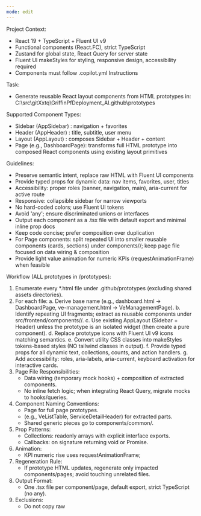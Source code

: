 ```yaml
---
mode: edit
---
```


Project Context:
- React 19 + TypeScript + Fluent UI v9
- Functional components (React.FC), strict TypeScript
- Zustand for global state, React Query for server state
- Fluent UI makeStyles for styling, responsive design, accessibility required
- Components must follow .copilot.yml Instructions

Task:
- Generate reusable React layout components from HTML prototypes in: C:\src\gitXxtq\GriffinPfDeployment_AI\.github\prototypes

Supported Component Types:
- Sidebar (AppSidebar) : navigation + favorites
- Header (AppHeader) : title, subtitle, user menu
- Layout (AppLayout) : composes Sidebar + Header + content
- Page (e.g., DashboardPage): transforms full HTML prototype into composed React components using existing layout primitives

Guidelines:
- Preserve semantic intent, replace raw HTML with Fluent UI components
- Provide typed props for dynamic data: nav items, favorites, user, titles
- Accessibility: proper roles (banner, navigation, main), aria-current for active route
- Responsive: collapsible sidebar for narrow viewports
- No hard-coded colors; use Fluent UI tokens
- Avoid 'any'; ensure discriminated unions or interfaces
- Output each component as a .tsx file with default export and minimal inline prop docs
- Keep code concise; prefer composition over duplication
- For Page components: split repeated UI into smaller reusable components (cards, sections) under components/<page>/; keep page file focused on data wiring & composition
- Provide light value animation for numeric KPIs (requestAnimationFrame) when feasible

Workflow (ALL prototypes in /prototypes):
1. Enumerate every *.html file under .github/prototypes (excluding shared assets directories).
2. For each file:
   a. Derive base name (e.g., dashboard.html -> DashboardPage, ve-management.html -> VeManagementPage).
   b. Identify repeating UI fragments; extract as reusable components under src/frontend/components/<segment>/.
   c. Use existing AppLayout (Sidebar + Header) unless the prototype is an isolated widget (then create a pure component).
   d. Replace prototype icons with Fluent UI v9 icons matching semantics.
   e. Convert utility CSS classes into makeStyles tokens-based styles (NO tailwind classes in output).
   f. Provide typed props for all dynamic text, collections, counts, and action handlers.
   g. Add accessibility: roles, aria-labels, aria-current, keyboard activation for interactive cards.
3. Page File Responsibilities:
   - Data wiring (temporary mock hooks) + composition of extracted components.
   - No inline fetch logic; when integrating React Query, migrate mocks to hooks/queries.
4. Component Naming Conventions:
   - <Base>Page for full page prototypes.
   - <Domain><Element> (e.g., VeListTable, ServiceDetailHeader) for extracted parts.
   - Shared generic pieces go to components/common/.
5. Prop Patterns:
   - Collections: readonly arrays with explicit interface exports.
   - Callbacks: on<Action> signature returning void or Promise<void>.
6. Animation:
   - KPI numeric rise uses requestAnimationFrame;
7. Regeneration Rule:
   - If prototype HTML updates, regenerate only impacted components/pages; avoid touching unrelated files.
8. Output Format:
   - One .tsx file per component/page, default export, strict TypeScript (no any).
9. Exclusions:
   - Do not copy raw <script> blocks; translate logic into React hooks.
   - Do not embed global window mutations.

Generation Phases (execute strictly in order):

Phase 0: Bootstrap Running Project (must succeed before any component/page generation)
- Create minimal runnable React 19 + Vite + TypeScript scaffold
  * Files: package.json, tsconfig.json, vite.config.ts, index.html, src/frontend/main.tsx (or main entry), src/frontend/App.tsx, theme/fluentTheme.ts, AppRouter.tsx
  * Include FluentProvider + QueryClientProvider + BrowserRouter + ErrorBoundary
  * Add placeholder routes (e.g., /health) returning a simple div so dev server proves working
  * Add a README bootstrap snippet (optional) or inline comment in prompt describing start commands
  * Ensure npm install --legacy-peer-deps && npm run dev launches without runtime errors or missing deps
- Success Criteria: Visiting / shows redirect or baseline page without console errors
- Directory Exclusions (apply to all phases): node_modules, dist, build, coverage, .turbo, .vite, .cache (never traverse or generate inside)

Phase 1: Core Layout Components
- Implement AppSidebar, AppHeader, AppLayout with strict typed props (already defined patterns)
- Provide responsive collapse + aria attributes
- No business logic; only structural + styling via makeStyles

Phase 2: Page Transformations (per Prototype → Page Mapping)
- For each prototype HTML, generate its Page component using existing layout primitives
- Extract reusable subcomponents (cards, tables, filters) into domain folders (dashboard/, ve/, service/, history/)
- Replace prototype scripts with React state + hooks (mock data only)

Phase 3: Data Abstraction & Mocks
- Centralize mock domain data (e.g., mock-data.json or typed module) and lightweight hooks (useDashboardData, useVeList, etc.)
- Prepare hook signatures for later React Query integration (return shape: { data, isLoading, error })

Phase 4: Interaction & Accessibility Hardening
- Keyboard support for cards (Enter/Space)
- aria-live for notifications (if added later)
- Reduced-motion guard for animations (prefers-reduced-motion)

Phase 5: Progressive Enhancement
- Introduce Zustand slices (auth, layout state) placeholders
- Introduce query keys & skeleton placeholders (no real fetch yet)
- Add error boundaries per route (optional)

Failure Handling:
- If Phase 0 not complete, do NOT proceed to later phases.
- Regenerate only failing phase artifacts; earlier successful phases remain untouched.

Scaffold Checklist (Phase 0):
[ ] package.json with react, react-dom, @fluentui/react-components, @tanstack/react-query, react-router-dom, vite, @vitejs/plugin-react
[ ] tsconfig.json strict settings
[ ] vite.config.ts with @vitejs/plugin-react
[ ] index.html with #root and module script to main.tsx
[ ] main.tsx mounts <App />
[ ] App.tsx wraps providers & ErrorBoundary (no nested BrowserRouter duplication later)
[ ] AppRouter.tsx includes at least /dashboard placeholder route early
[ ] Dev server runs: npm install --legacy-peer-deps && npm run dev (documented)
[ ] Console free of missing module errors

Upgrade Path Notes:
- Replace mock arrays with React Query queries (Phase 3→ later) without altering component props.
- Convert direct navigation placeholders to use useNavigate from react-router.
- Introduce role-based guard HOC or component wrapper when auth available.

Modification Ordering Rule:
- Always update / add scaffolding before referencing new components.
- When adding a component referenced by multiple pages, generate the component file first, then adjust pages.

Regeneration Triggers:
- Prototype structural HTML change → regenerate only affected page + related extracted components
- Design token / theme change → update theme/fluentTheme.ts only
- Navigation schema change → update AppSidebar props mapping + AppRouter

Post-Generation Run Steps:
1. Ensure pages registered in AppRouter.tsx
2. Install deps: npm install --legacy-peer-deps   (DO NOT append other words on same line)
   - To start dev server: npm run dev
   - Correct chaining example: npm install --legacy-peer-deps && npm run dev
   - If you accidentally ran "npm install --legacy-peer-deps npm run dev", delete node_modules and package-lock.json then reinstall.
3. Verify each route renders without console errors
4. Replace mock hooks with React Query integrations incrementally

Prototype → Page Mapping:
- dashboard.html -> /dashboard -> DashboardPage
- ve-management.html -> /ves -> VeManagementPage
- ve-detail.html -> /ve/:name -> VeDetailPage
- service-in-ve.html -> /ve/:ve/service/:service -> VeServiceInVePage
- services-management.html -> /services -> ServicesManagementPage
- service-detail.html -> /service/:id -> ServiceDetailPage
- deployment-history.html -> /deployments -> DeploymentHistoryPage
- login.html -> /login -> LoginPage
- NOTE: Replaced ve-service-overview.html with service-in-ve.html for clarity.

Phase 0 Implementation Plan (Pending – requires permission to add new files):
1. Files to create (root-relative):
   - /src/frontend/package.json (scripts: dev, build, lint; deps: react@19, react-dom, @fluentui/react-components, @tanstack/react-query, react-router-dom, zustand, zod, react-hook-form)
   - /src/frontend/tsconfig.json (strict true, jsx: react-jsx, moduleResolution: node16/bundler)
   - /src/frontend/vite.config.ts (ESM, @vitejs/plugin-react)
   - /src/frontend/index.html (#root mount)
   - /src/frontend/src/main.tsx (mount providers)
   - /src/frontend/src/App.tsx (ErrorBoundary + AppRouter)
   - /src/frontend/src/AppRouter.tsx (BrowserRouter + routes: /login, /dashboard, /ves, /ve/:name, /ve/:ve/service/:service, /services, /service/:id, /deployments; temporary placeholders)
   - /src/frontend/src/theme/fluentTheme.ts (FluentProvider custom theme)
   - /src/frontend/src/components/layout/AppSidebar.tsx
   - /src/frontend/src/components/layout/AppHeader.tsx
   - /src/frontend/src/components/layout/AppLayout.tsx
   - /src/frontend/src/store/layout.ts (Zustand slice placeholder: sidebarCollapsed)
   - /src/frontend/src/store/auth.ts (auth role placeholder)
   - /src/frontend/src/hooks/usePrefersReducedMotion.ts
   - /src/frontend/src/hooks/queries/ (empty index placeholder for Phase 3)
   - /src/frontend/src/types/navigation.ts (Nav item + favorite types)
2. Initial Routes return simple <div> placeholders; no prototype logic yet (ensures dev server runs clean).
3. After scaffold confirms (npm install --legacy-peer-deps && npm run dev) proceed to Phase 1 layout components (Sidebar/Header/Layout) then Phase 2 page transformations.
4. No business logic; only structural + accessibility (roles: navigation, banner, main; aria-current for active link).

Prototype Enumeration (for Phase 2 mapping confirmation):
- dashboard.html -> DashboardPage (/dashboard)
- ve-management.html -> VeManagementPage (/ves)
- ve-detail.html -> VeDetailPage (/ve/:name)
- service-in-ve.html -> VeServiceInVePage (/ve/:ve/service/:service)
- services-management.html -> ServicesManagementPage (/services)
- service-detail.html -> ServiceDetailPage (/service/:id)
- deployment-history.html -> DeploymentHistoryPage (/deployments)
- login.html -> LoginPage (/login)

Awaiting Instruction:
Please confirm: "Proceed with Phase 0 scaffold" so new files can be generated. Once confirmed, I will output each new file in separate code blocks per project conventions.

Regeneration / Safety:
- Will not modify existing prototype HTML files until scaffold + core layout components exist.
- Subsequent responses will keep changes minimal and grouped per file as required.

NOTE: Renamed ve-service-detail.html to ve-service-overview.html for clarity.
Update any remaining references during Phase 2 component generation.

